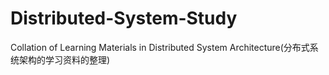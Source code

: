 # Distributed-System-Study
Collation of Learning Materials in Distributed System Architecture(分布式系统架构的学习资料的整理)
